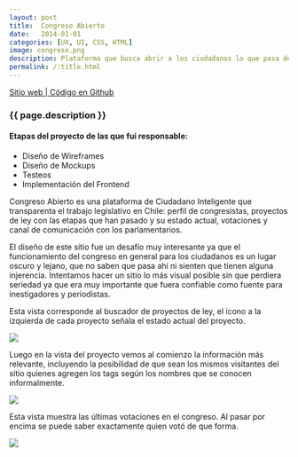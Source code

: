 ```yaml
---
layout: post
title:  Congreso Abierto
date:   2014-01-01
categories: [UX, UI, CSS, HTML]
image: congreso.png
description: Plataforma que busca abrir a los ciudadanos lo que pasa dentro del congreso chileno.
permalink: /:title.html
---
```

<p>
<a href="http://congresoabierto.cl/" target="_blank"><i class="fa fa-external-link-square" aria-hidden="true"></i> Sitio web | </a><a href="https://github.com/ciudadanointeligente/legislative" target="_blank"><i class="fa fa-github" aria-hidden="true"></i> Código en Github</a>
</p>

<h3>{{ page.description }}</h3>

<h4>Etapas del proyecto de las que fui responsable:</h4>
<ul class="linea list-unstyled">
  <li>Diseño de Wireframes</li>
  <li>Diseño de Mockups</li>
  <li>Testeos</li>
  <li>Implementación del Frontend</li>
</ul>

Congreso Abierto es una plataforma de Ciudadano Inteligente que transparenta el trabajo legislativo en Chile: perfil de congresistas, proyectos de ley con las etapas que han pasado y su estado actual, votaciones y canal de comunicación con los parlamentarios.

El diseño de este sitio fue un desafío muy interesante ya que el funcionamiento del congreso en general para los ciudadanos es un lugar oscuro y lejano, que no saben que pasa ahí ni sienten que tienen alguna injerencia. Intentamos hacer un sitio lo más visual posible sin que perdiera seriedad ya que era muy importante que fuera confiable como fuente para inestigadores y periodistas.

Esta vista corresponde al buscador de proyectos de ley, el ícono a la izquierda de cada proyecto señala el estado actual del proyecto.

<img src="{{ site.baseurl }}img/content/ca02.png" class="img-responsive">

Luego en la vista del proyecto vemos al comienzo la información más relevante, incluyendo la posibilidad de que sean los mismos visitantes del sitio quienes agregen los tags según los nombres que se conocen informalmente.

<img src="{{ site.baseurl }}img/content/ca01.png" class="img-responsive">

Esta vista muestra las últimas votaciones en el congreso. Al pasar por encima se puede saber exactamente quien votó de que forma.

<img src="{{ site.baseurl }}img/content/ca04.png" class="img-responsive">
